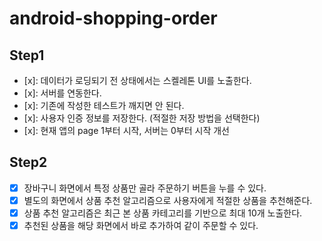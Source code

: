 # android-shopping-order

## Step1

- [x]: 데이터가 로딩되기 전 상태에서는 스켈레톤 UI를 노출한다.
- [x]: 서버를 연동한다.
- [x]: 기존에 작성한 테스트가 깨지면 안 된다.
- [x]: 사용자 인증 정보를 저장한다. (적절한 저장 방법을 선택한다)
- [x]: 현재 앱의 page 1부터 시작, 서버는 0부터 시작 개선

## Step2
- [x] 장바구니 화면에서 특정 상품만 골라 주문하기 버튼을 누를 수 있다.
- [x] 별도의 화면에서 상품 추천 알고리즘으로 사용자에게 적절한 상품을 추천해준다.
- [x] 상품 추천 알고리즘은 최근 본 상품 카테고리를 기반으로 최대 10개 노출한다.
- [x] 추천된 상품을 해당 화면에서 바로 추가하여 같이 주문할 수 있다.